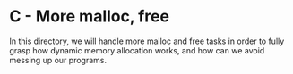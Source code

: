# C - More malloc, free

In this directory, we will handle more malloc and free tasks in order to fully grasp how dynamic memory allocation works, and how can we avoid messing up our programs.
